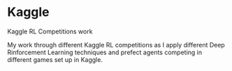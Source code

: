 # Kaggle
Kaggle RL Competitions work

My work through different Kaggle RL competitions as I apply different Deep Rinforcement Learning techniques and prefect agents competing in different games set up in Kaggle.
